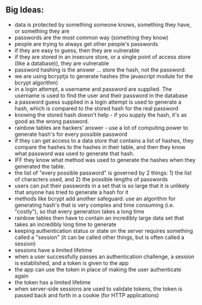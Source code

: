 ## Big Ideas:

- data is protected by something someone knows, something they have, or something they are
- passwords are the most common way (something they know)
- people are trying to always get other people's passwords
- if they are easy to guess, then they are vulnerable
- if they are stored in an insecure store, or a single point of access store
  (like a database)), they are vulnerable
- password hashing is the answer ... store the hash, not the password.
- we are using bcryptjs to generate hashes (the javascript module for the bcrypt
  algorithm)
- in a login attempt, a username and password are supplied. The username is used to find the user and their password in the database
- a password guess supplied in a login attempt is used to generate a hash, which is compared to the stored hash for the real password
- knowing the stored hash doesn't help - if you supply the hash, it's as good as the wrong password.
- rainbow tables are hackers' answer - use a lot of computing power to generate hash's for every possible password
- if they can get access to a data store that contains a list of hashes, they compare the hashes to the hashes in their table, and then they know what password was used to generate that hash.
- IFF they know what method was used to generate the hashes when they generated the table.
- the list of "every possible password" is governed by 2 things: 1) the list of characters used, and 2) the possible lengths of passwords
- users can put their passwords in a set that is so large that it is unlikely that anyone has tried to generate a hash for it
- methods like bcrypt add another safeguard: use an algorithm for generating hash's that is very complex and time consuming (i.e. "costly"), so that every generation takes a long time
- rainbow tables then have to contain an incredibly large data set that takes an incredibly long time to generate
- keeping authentication status or state on the server requires something called a "session" (it can be called other things, but is often called a session)
- sessions have a limited lifetime
- when a user successfully passes an authentication challenge, a session is established, and a token is given to the app
- the app can use the token in place of making the user authenticate again
- the token has a limited lifetime
- when server-side sessions are used to validate tokens, the token is passed back and forth in a cookie (for HTTP applications)
